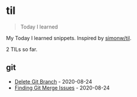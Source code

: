 # til

> Today I learned

My Today I learned snippets. Inspired by [simonw/til](https://github.com/simonw/til).

<!-- count starts -->2<!-- count ends --> TILs so far.

<!-- index starts -->
## git

* [Delete Git Branch](https://github.com/shireenrao/til/blob/main/git/delete-git-branch.md) - 2020-08-24
* [Finding Git Merge Issues](https://github.com/shireenrao/til/blob/main/git/find-merge-issues.md) - 2020-08-24
<!-- index ends -->
